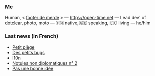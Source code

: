 ### Me

Human, « [footer de merde](https://open-time.net/post/2013/07/17/La-veritable-histoire-du-Footer-de-merde-) » — https://open-time.net — Lead dev' of [dotclear](https://git.dotclear.org/dev/dotclear), photo, moto — 🇫🇷 native, 🇬🇧 speaking, 🇪🇺 living — he/him

### Last news (in French)

<!-- BLOG-POST-LIST:START -->
- [Petit piège](https://open-time.net/post/2022/03/29/Petit-piege)
- [Des petits bugs](https://open-time.net/post/2022/03/28/Des-petits-bugs)
- [l10n](https://open-time.net/post/2022/03/27/l10n)
- [Notules non diplomatiques n° 2](https://open-time.net/post/2022/03/26/Notules-non-diplomatiques-n-2)
- [Pas une bonne idée](https://open-time.net/post/2022/03/25/Pas-une-bonne-idee)
<!-- BLOG-POST-LIST:END -->
